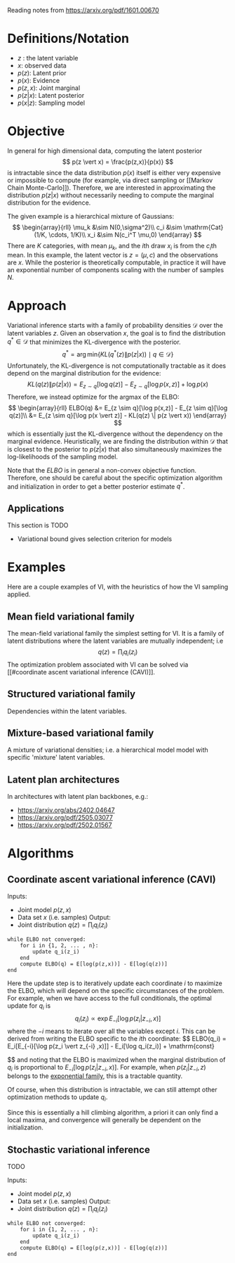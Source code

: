 Reading notes from https://arxiv.org/pdf/1601.00670
# Definitions/Notation
- $z$ : the latent variable
- $x$: observed data
- $p(z)$: Latent prior
- $p(x)$: Evidence
- $p(z,x)$: Joint marginal
- $p(z \vert x)$: Latent posterior
- $p(x \vert z)$: Sampling model

# Objective
In general for high dimensional data, computing the latent posterior
$$ 
p(z \vert x) = \frac{p(z,x)}{p(x)}
$$
is intractable since the data distribution $p(x)$ itself is either very expensive or impossible to compute (for example, via direct sampling or [[Markov Chain Monte-Carlo]]).  Therefore, we are interested in approximating the distribution $p(z\vert x)$ without necessarily needing to compute the marginal distribution for the evidence. 

The given example is a hierarchical mixture of Gaussians: 
$$
\begin{array}{rll}
\mu_k &\sim N(0,\sigma^2)\\
c_i &\sim \mathrm{Cat}(1/K, \cdots, 1/K)\\
x_i &\sim N(c_i^T \mu,0)
\end{array}
$$
There are $K$ categories, with mean $\mu_k$, and the $i$th draw $x_i$ is from the $c_i$th mean. In this example, the latent vector is $z = (\mu, c)$ and the observations are $x$. While the posterior is theoretically computable, in practice it will have an exponential number of components scaling with the number of samples $N$.
# Approach
Variational inference starts with a family of probability densities $\mathcal{D}$ over the latent variables $z$. Given an observation $x$, the goal is to find the distribution $q^* \in \mathcal{D}$  that minimizes the KL-divergence with the posterior. 
$$
q^* = \arg\min_{} \{KL(q^*(z) \| p(z \vert x)) \mid q \in \mathcal{D}\}
$$
Unfortunately, the KL-divergence is not computationally tractable as it does depend on the marginal distribution for the evidence:
$$
KL(q(z) \| p(z \vert x)) = E_{z \sim q}[\log q(z)] - E_{z \sim q}[\log p(x,z)] + \log p(x)
$$
Therefore, we instead optimize for the argmax of the ELBO: 
$$
\begin{array}{rll}
ELBO(q) &=  E_{z \sim q}[\log p(x,z)] - E_{z \sim q}[\log q(z)]\\
&= E_{z \sim q}[\log p(x \vert z)] - KL(q(z) \| p(z \vert x))
\end{array}
$$
which is essentially just the KL-divergence without the dependency on the marginal evidence. Heuristically, we are finding the distribution within $\mathcal{D}$ that is closest to the posterior to $p(z\vert x)$ that also simultaneously maximizes the log-likelihoods of the sampling model. 

Note that the $ELBO$ is in general a non-convex objective function. Therefore, one should be careful about the specific optimization algorithm and initialization in order to get a better posterior estimate $q^*$. 
## Applications
This section is TODO
- Variational bound gives selection criterion for models

# Examples
Here are a couple examples of VI, with the heuristics of how the VI sampling applied. 
## Mean field variational family 
The mean-field variational family  the simplest setting for VI. It is a family of latent distributions where the latent variables are mutually independent; i.e
$$ 
q(z) = \prod_i q_i(z_i)
$$
The optimization problem associated with VI can be solved via [[#coordinate ascent variational inference (CAVI)]]. 

## Structured variational family
Dependencies within the latent variables. 

## Mixture-based variational family
A mixture of variational densities; i.e. a hierarchical model  model with specific 'mixture' latent variables. 

## Latent plan architectures
In architectures with latent plan backbones, e.g.:
- https://arxiv.org/abs/2402.04647
- https://arxiv.org/pdf/2505.03077
- https://arxiv.org/pdf/2502.01567

# Algorithms

##  Coordinate ascent variational inference (CAVI)
Inputs:
- Joint model $p(z,x)$ 
- Data set $x$ (i.e. samples)
Output:
- Joint distribution $q(z) = \prod_i q_i(z_i)$
```
while ELBO not converged:
	for i in {1, 2, ... , n}:
		update q_i(z_i) 
	end
	compute ELBO(q) = E[log(p(z,x))] - E[log(q(z))]
end
```
Here the update step is to iteratively update each coordinate $i$ to maximize the ELBO, which will depend on the specific circumstances of the problem. For example, when we have access to the full conditionals, the optimal update for $q_i$ is
$$
q_i(z_i) \propto \exp E_{-i}[\log p(z_i \vert z_{-i} ,x)]
$$
where the $-i$ means to iterate over all the variables except $i$.  This can be derived from writing the ELBO specific to the $i$th coordinate: 
$$
ELBO(q_i) = E_i[E_{-i}[\log p(z_i \vert z_{-i} ,x)]] - E_i[\log q_i(z_i)] + \mathrm{const}

$$
and noting that the ELBO is maximized when the marginal distribution of $q_i$ is  proportional to $E_{-i}[\log p(z_i \vert z_{-i} ,x)]$. For example, when $p(z_i\vert z_{-i}, z)$ belongs to the [exponential family](https://en.wikipedia.org/wiki/Exponential_family), this is a tractable quantity. 

Of course, when this distribution is intractable, we can still attempt other optimization methods to update $q_i$. 

Since this is essentially a hill climbing algorithm, a priori it can only find a local maxima, and convergence will generally be dependent on the initialization. 

## Stochastic variational inference
TODO

Inputs:
- Joint model $p(z,x)$ 
- Data set $x$ (i.e. samples)
Output:
- Joint distribution $q(z) = \prod_i q_i(z_i)$
```
while ELBO not converged:
	for i in {1, 2, ... , n}:
		update q_i(z_i) 
	end
	compute ELBO(q) = E[log(p(z,x))] - E[log(q(z))]
end
```




